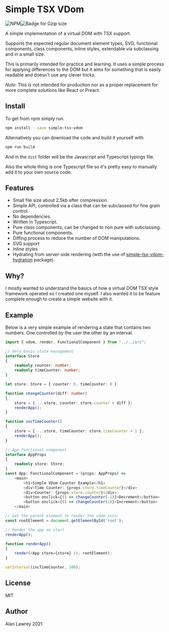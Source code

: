 # Simple TSX VDom
![NPM](https://badgen.net/npm/v/simple-tsx-vdom)![Badge for Gzip size](https://badgen.net/bundlephobia/minzip/simple-tsx-vdom)

A simple implementation of a virtual DOM with TSX support.

Supports the expected regular document element types, SVG, functional components, class components, inline styles, extendable via subclassing and in a small size.

This is primarily intended for practice and learning. It uses a simple process for applying differences to the DOM but it aims for something that is easily readable and doesn't use any clever tricks.

*Note*: This is not intended for production nor as a proper replacement for more complete solutions like React or Preact.

## Install
To get from npm simply run.
```sh
npm install --save simple-tsx-vdom
```

Alternatively you can download the code and build it yourself with
```sh
npm run build
```
And in the `dist` folder will be the Javascript and Typescript typings file.

Also the whole thing is one Typescript file so it's pretty easy to manually add it to your own source code.

## Features
- Small file size about 2.5kb after compression.
- Simple API, controlled via a class that can be subclassed for fine grain control.
- No dependencies.
- Written in Typescript.
- Pure class components, can be changed to non pure with subclassing.
- Pure functional components.
- Diffing process to reduce the number of DOM manipulations.
- SVG support
- Inline styles
- Hydrating from server-side rendering (with the use of [simple-tsx-vdom-hydration](https://www.npmjs.com/package/simple-tsx-vdom-hydration) package).

## Why?
I mostly wanted to understand the basics of how a virtual DOM TSX style framework operated so I created one myself. I also wanted it to be feature complete enough to create a simple website with it.

## Example
Below is a very simple example of rendering a state that contains two numbers. One controlled by the user the other by an interval.

```typescript
import { vdom, render, FunctionalComponent } from "../../src";

// Very basic state management
interface Store
{
    readonly counter: number;
    readonly timeCounter: number;
}

let store: Store = { counter: 0, timeCounter: 0 }

function changeCounter(diff: number)
{
    store = { ...store, counter: store.counter + diff };
    renderApp();
}

function incTimeCounter()
{
    store = { ...store, timeCounter: store.timeCounter + 1 };
    renderApp();
}

// App functional component
interface AppProps
{
    readonly store: Store;
}
const App: FunctionalComponent = (props: AppProps) =>
    <main>
        <h1>Simple VDom Counter Example</h1>
        <div>Time Counter: {props.store.timeCounter}</div>
        <div>Counter: {props.store.counter}</div>
        <button onclick={() => changeCounter(-1)}>Decrement</button>
        <button onclick={() => changeCounter(1)}>Increment</button>
    </main>

// Get the parent element to render the vdom into.
const rootElement = document.getElementById('root');

// Render the app on start
renderApp();

function renderApp()
{
    render(<App store={store} />, rootElement);
}

setInterval(incTimeCounter, 100);
```

## License
MIT

## Author
Alan Lawrey 2021